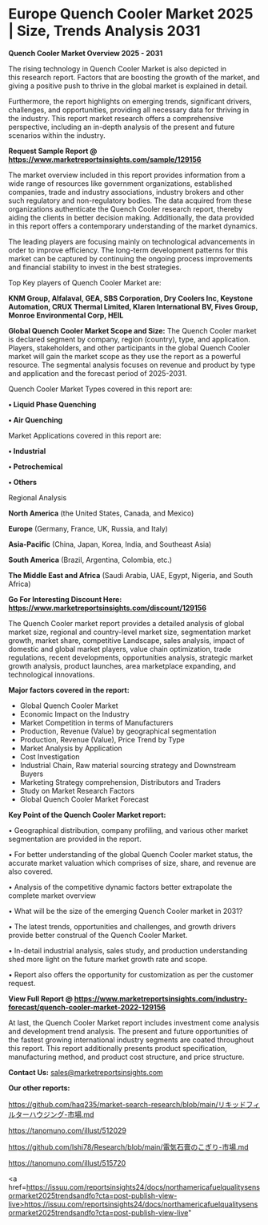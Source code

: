 # Europe Quench Cooler Market 2025 | Size, Trends Analysis 2031

<Strong> Quench Cooler Market Overview 2025 - 2031</strong>

The rising technology in Quench Cooler Market is also depicted in this research report. Factors that are boosting the growth of the market, and giving a positive push to thrive in the global market is explained in detail.

Furthermore, the report highlights on emerging trends, significant drivers, challenges, and opportunities, providing all necessary data for thriving in the industry. This report market research offers a comprehensive perspective, including an in-depth analysis of the present and future scenarios within the industry.

<strong>Request Sample Report @ <a href=https://www.marketreportsinsights.com/sample/129156>https://www.marketreportsinsights.com/sample/129156</a></strong>

The market overview included in this report provides information from a wide range of resources like government organizations, established companies, trade and industry associations, industry brokers and other such regulatory and non-regulatory bodies. The data acquired from these organizations authenticate the Quench Cooler research report, thereby aiding the clients in better decision making. Additionally, the data provided in this report offers a contemporary understanding of the market dynamics.

The leading players are focusing mainly on technological advancements in order to improve efficiency. The long-term development patterns for this market can be captured by continuing the ongoing process improvements and financial stability to invest in the best strategies.

Top Key players of Quench Cooler Market are:

<strong>KNM Group, Alfalaval, GEA, SBS Corporation, Dry Coolers Inc, Keystone Automation, CRUX Thermal Limited, Klaren International BV, Fives Group, Monroe Environmental Corp, HEIL</strong>

<strong><b>Global Quench Cooler Market Scope and Size:</b></strong>
The Quench Cooler market is declared segment by company, region (country), type, and application. Players, stakeholders, and other participants in the global Quench Cooler market will gain the market scope as they use the report as a powerful resource. The segmental analysis focuses on revenue and product by type and application and the forecast period of 2025-2031.

Quench Cooler Market Types covered in this report are:

<strong>• Liquid Phase Quenching

• Air Quenching</strong>

Market Applications covered in this report are:

<strong>• Industrial

• Petrochemical

• Others</strong> 

Regional Analysis

<strong>North America</strong> (the United States, Canada, and Mexico)

<strong>Europe</strong> (Germany, France, UK, Russia, and Italy)

<strong>Asia-Pacific</strong> (China, Japan, Korea, India, and Southeast Asia)

<strong>South America</strong> (Brazil, Argentina, Colombia, etc.)

<strong>The Middle East and Africa</strong> (Saudi Arabia, UAE, Egypt, Nigeria, and South Africa)

<strong>Go For Interesting Discount Here: <a href=https://www.marketreportsinsights.com/discount/129156>https://www.marketreportsinsights.com/discount/129156</a></strong>

The Quench Cooler market report provides a detailed analysis of global market size, regional and country-level market size, segmentation market growth, market share, competitive Landscape, sales analysis, impact of domestic and global market players, value chain optimization, trade regulations, recent developments, opportunities analysis, strategic market growth analysis, product launches, area marketplace expanding, and technological innovations.

<strong><b>Major factors covered in the report:</b></strong>
<ul>
  <li>Global Quench Cooler Market </li>
  <li>Economic Impact on the Industry</li>
  <li>Market Competition in terms of Manufacturers</li>
  <li>Production, Revenue (Value) by geographical segmentation</li>
  <li>Production, Revenue (Value), Price Trend by Type</li>
  <li>Market Analysis by Application</li>
  <li>Cost Investigation</li>
  <li>Industrial Chain, Raw material sourcing strategy and Downstream Buyers</li>
  <li>Marketing Strategy comprehension, Distributors and Traders</li>
  <li>Study on Market Research Factors</li>
  <li>Global Quench Cooler Market Forecast</li>
</ul>

<strong><b>Key Point of the Quench Cooler Market report:</b></strong>

• Geographical distribution, company profiling, and various other market segmentation are provided in the report.

• For better understanding of the global Quench Cooler market status, the accurate market valuation which comprises of size, share, and revenue are also covered.

• Analysis of the competitive dynamic factors better extrapolate the complete market overview

• What will be the size of the emerging Quench Cooler market in 2031?

• The latest trends, opportunities and challenges, and growth drivers provide better construal of the Quench Cooler Market.

• In-detail industrial analysis, sales study, and production understanding shed more light on the future market growth rate and scope.

• Report also offers the opportunity for customization as per the customer request.

<strong><b>View Full Report @ <a href=https://www.marketreportsinsights.com/industry-forecast/quench-cooler-market-2022-129156>https://www.marketreportsinsights.com/industry-forecast/quench-cooler-market-2022-129156</a></b></strong>


At last, the Quench Cooler Market report includes investment come analysis and development trend analysis. The present and future opportunities of the fastest growing international industry segments are coated throughout this report. This report additionally presents product specification, manufacturing method, and product cost structure, and price structure.

<strong>Contact Us:</strong>
sales@marketreportsinsights.com

<strong>Our other reports:</strong>

<a href=https://github.com/haq235/market-search-research/blob/main/リキッドフィルターハウジング-市場.md>https://github.com/haq235/market-search-research/blob/main/リキッドフィルターハウジング-市場.md</a>

<a href=https://tanomuno.com/illust/512029>https://tanomuno.com/illust/512029</a>

<a href=https://github.com/Ishi78/Research/blob/main/電気石膏のこぎり-市場.md>https://github.com/Ishi78/Research/blob/main/電気石膏のこぎり-市場.md</a>

<a href=https://tanomuno.com/illust/515720>https://tanomuno.com/illust/515720</a>

<a href=https://issuu.com/reportsinsights24/docs/northamericafuelqualitysensormarket2025trendsandfo?cta=post-publish-view-live>https://issuu.com/reportsinsights24/docs/northamericafuelqualitysensormarket2025trendsandfo?cta=post-publish-view-live</a>"
